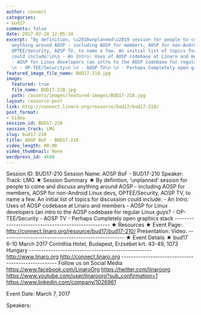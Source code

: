 ```yaml
---
author: connect
categories:
- bud17
comments: false
date: 2017-02-28 12:05:34
excerpt: "By definition, \u2018unplanned\u2019 session for people to come and discuss
  anything around AOSP - including AOSP for members, AOSP for non-Android Linux devs,
  OPTEE/Security, AOSP TV, to name a few. An initial list of topics for discussion
  could include:\n\n - An Intro: Uses of AOSP codebase at Linaro and members\n \n
  - AOSP for Linux developers (an intro to the AOSP codebase for regular Linux guys?\n
  \n - OP-TEE/Security\n \n - AOSP TV\n \n - Perhaps Completely open graphics stack"
featured_image_file_name: BUD17-210.jpg
image:
  featured: true
  file_name: BUD17-210.jpg
  path: /assets/images/featured-images/BUD17-210.jpg
layout: resource-post
link: http://connect.linaro.org/resource/bud17/bud17-210/
post_format:
- Video
session_id: BUD17-210
session_track: LMG
slug: bud17-210
title: AOSP BoF - BUD17-210
video_length: 00:00
video_thumbnail: None
wordpress_id: 4648
---
```


Session ID: BUD17-210 Session Name: AOSP BoF - BUD17-210 Speaker:  Track: LMG   ★ Session Summary ★ By definition, ‘unplanned’ session for people to come and discuss anything around AOSP - including AOSP for members, AOSP for non-Android Linux devs, OPTEE/Security, AOSP TV, to name a few. An initial list of topics for discussion could include:   - An Intro: Uses of AOSP codebase at Linaro and members    - AOSP for Linux developers (an intro to the AOSP codebase for regular Linux guys?    - OP-TEE/Security    - AOSP TV    - Perhaps Completely open graphics stack --------------------------------------------------- ★ Resources ★ Event Page: http://connect.linaro.org/resource/bud17/bud17-210/ Presentation:  Video:   ---------------------------------------------------  ★ Event Details ★ bud17 6-10 March 2017 Corinthia Hotel, Budapest, Erzsébet krt. 43-49, 1073 Hungary  ---------------------------------------------------  http://www.linaro.org http://connect.linaro.org --------------------------------------------------- Follow us on Social Media https://www.facebook.com/LinaroOrg https://twitter.com/linaroorg https://www.youtube.com/user/linaroorg?sub_confirmation=1 https://www.linkedin.com/company/1026961

Event Date: March 7, 2017

Speakers: